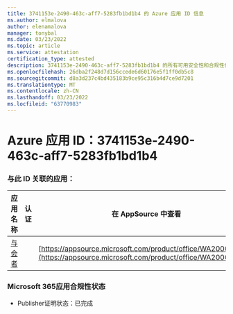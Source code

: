 ```yaml
---
title: 3741153e-2490-463c-aff7-5283fb1bd1b4 的 Azure 应用 ID 信息
ms.author: elmalova
author: elenamalova
manager: tonybal
ms.date: 03/23/2022
ms.topic: article
ms.service: attestation
certification_type: attested
description: 3741153e-2490-463c-aff7-5283fb1bd1b4 的所有可用安全性和合规性信息。
ms.openlocfilehash: 26dba2f248d7d156ccede6d60176e5f1ff0db5c8
ms.sourcegitcommit: d8a3d237c4bd435183b9ce95c316b4d7ce9d7201
ms.translationtype: MT
ms.contentlocale: zh-CN
ms.lasthandoff: 03/23/2022
ms.locfileid: "63770983"
---
```

# <a name="azure-app-id-3741153e-2490-463c-aff7-5283fb1bd1b4"></a>Azure 应用 ID：3741153e-2490-463c-aff7-5283fb1bd1b4


### <a name="apps-associated-with-this-id"></a>与此 ID 关联的应用：
| **应用名称** | **认证** | **在 AppSource 中查看** |
|--------------|---------------|-----------------------|
| [与会者](../forward/WA200003856.md) |  | [https://appsource.microsoft.com/product/office/WA200003856](https://appsource.microsoft.com/product/office/WA200003856) |

### <a name="microsoft-365-app-compliance-status"></a>Microsoft 365应用合规性状态
- Publisher证明状态：已完成
